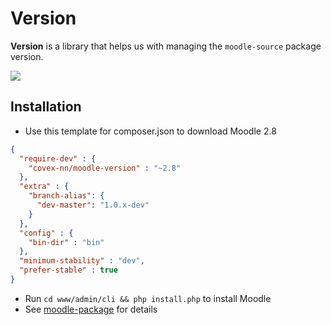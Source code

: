 # Version

**Version** is a library that helps us with managing the <code>moodle-source</code> package version.

<a href="https://travis-ci.org/covex-nn/moodle-version/" target="_blank"><img src="https://travis-ci.org/covex-nn/moodle-version.png?branch=master" /></a>

## Installation

* Use this template for composer.json to download Moodle 2.8

```json
{
  "require-dev" : {
    "covex-nn/moodle-version" : "~2.8"
  }, 
  "extra" : {
    "branch-alias": {
      "dev-master": "1.0.x-dev"
    }
  }, 
  "config" : {
    "bin-dir" : "bin"
  }, 
  "minimum-stability" : "dev", 
  "prefer-stable" : true
}
```

* Run <code>cd www/admin/cli && php install.php</code> to install Moodle
* See [moodle-package](https://github.com/covex-nn/moodle-package) for details
